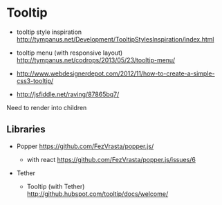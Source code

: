 # Tooltip
- tooltip style inspiration http://tympanus.net/Development/TooltipStylesInspiration/index.html
- tooltip menu (with responsive layout) http://tympanus.net/codrops/2013/05/23/tooltip-menu/

- http://www.webdesignerdepot.com/2012/11/how-to-create-a-simple-css3-tooltip/
- http://jsfiddle.net/raving/87865bq7/

Need to render into children

## Libraries
- Popper https://github.com/FezVrasta/popper.js/
  - with react https://github.com/FezVrasta/popper.js/issues/6

- Tether
  - Tooltip (with Tether) http://github.hubspot.com/tooltip/docs/welcome/
